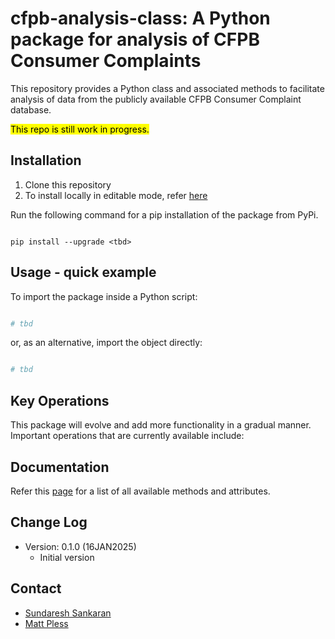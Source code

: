 # cfpb-analysis-class: A Python package for analysis of CFPB Consumer Complaints

This repository provides a Python class and associated methods to facilitate analysis of data from the publicly available CFPB Consumer Complaint database.  

<mark>  This repo is still work in progress. <mark>

## Installation
1. Clone this repository
2. To install locally in editable mode, refer [here](https://github.com/SundareshSankaran/py-sas-studio-custom-steps/blob/main/scripts/local_install_quick_start.md)

Run the following command for a pip installation of the package from PyPi.

```shell

pip install --upgrade <tbd>

```

## Usage - quick example

To import the package inside a Python script:

```python

# tbd

```

or, as an alternative, import the object directly:

```python

# tbd

```

## Key Operations

This package will evolve and add more functionality in a gradual manner.  Important operations that are currently available include:



## Documentation
Refer this [page]() for a list of all available methods and attributes.

## Change Log
* Version: 0.1.0 (16JAN2025)
  - Initial version 

## Contact
* [Sundaresh Sankaran](mailto:sundaresh.sankaran@sas.com)
* [Matt Pless](mailto:matt.pless@sas.com)
